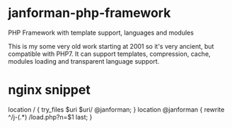 # janforman-php-framework
PHP Framework with template support, languages and modules

This is my some very old work starting at 2001 so it's very ancient, but compatible with PHP7.
It can support templates, compression, cache, modules loading and transparent language support.

# nginx snippet
location / { try_files $uri $uri/ @janforman; }
location @janforman {
        rewrite ^/j-(.*) /load.php?n=$1 last;
}
